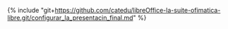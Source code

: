 {% include "git+https://github.com/catedu/libreOffice-la-suite-ofimatica-libre.git/configurar_la_presentacin_final.md" %}